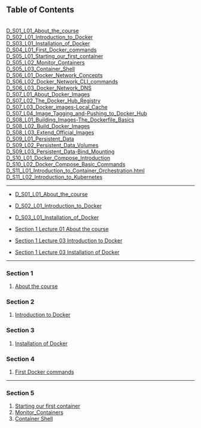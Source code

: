## Table of Contents
<br>
<a href="web_D_S01_L01_About_the_course.html">D_S01_L01_About_the_course</a>
<br>
<a href="web_D_S02_L01_Introduction_to_Docker.html">D_S02_L01_Introduction_to_Docker</a>
<br>
<a href="web_D_S03_L01_Installation_of_Docker.html">D_S03_L01_Installation_of_Docker</a>
<br>
<a href="web_D_S04_L01_First_Docker_commands.html">D_S04_L01_First_Docker_commands</a>
<br>
<a href="web_D_S05_L01_Starting_our_first_container.html">D_S05_L01_Starting_our_first_container</a>
<br>
<a href="web_D_S05_L02_Monitor_Containers.html">D_S05_L02_Monitor_Containers</a>
<br>
<a href="web_D_S05_L03_Container_Shell.html">D_S05_L03_Container_Shell</a>
<br>
<a href="web_D_S06_L01_Docker_Network_Concepts.html">D_S06_L01_Docker_Network_Concepts</a>
<br>
<a href="web_D_S06_L02_Docker_Network_CLI_commands.html">D_S06_L02_Docker_Network_CLI_commands</a>
<br>
<a href="web_D_S06_L03_Docker_Network_DNS.html">D_S06_L03_Docker_Network_DNS</a>
<br>
<a href="web_D_S07_L01_About_Docker_Images.html">D_S07_L01_About_Docker_Images</a>
<br>
<a href="web_D_S07_L02_The_Docker_Hub_Registry.html">D_S07_L02_The_Docker_Hub_Registry</a>
<br>
<a href="web_D_S07_L03_Docker_images-Local_Cache.html">D_S07_L03_Docker_images-Local_Cache</a>
<br>
<a href="web_D_S07_L04_Image_Tagging_and-Pushing_to_Docker_Hub.html">D_S07_L04_Image_Tagging_and-Pushing_to_Docker_Hub</a>
<br>
<a href="web_D_S08_L01_Building_Images-The_Dockerfile_Basics.html">D_S08_L01_Building_Images-The_Dockerfile_Basics</a>
<br>
<a href="web_D_S08_L02_Build_Docker_Images.html">D_S08_L02_Build_Docker_Images</a>
<br>
<a href="web_D_S08_L03_Extend_Official_Images.html">D_S08_L03_Extend_Official_Images</a>
<br>
<a href="web_D_S09_L01_Persistent_Data.html">D_S09_L01_Persistent_Data</a>
<br>
<a href="web_D_S09_L02_Persistent_Data_Volumes.html">D_S09_L02_Persistent_Data_Volumes</a>
<br>
<a href="web_D_S09_L03_Persistent_Data-Bind_Mounting.html">D_S09_L03_Persistent_Data-Bind_Mounting</a>
<br>
<a href="web_D_S10_L01_Docker_Compose_Introduction.html">D_S10_L01_Docker_Compose_Introduction</a>
<br>
<a href="web_D_S10_L02_Docker_Compose_Basic_Commands.html">D_S10_L02_Docker_Compose_Basic_Commands</a>
<br>
<a href="web_D_S11_L01_Introduction_to_Container_Orchestration.html">D_S11_L01_Introduction_to_Container_Orchestration.html</a>
<br>
<a href="web_D_S11_L02_Introduction_to_Kubernetes.html">D_S11_L02_Introduction_to_Kubernetes</a>
<br>

---

 - [D_S01_L01_About_the_course](web_D_S01_L01_About_the_course.html)
 - [D_S02_L01_Introduction_to_Docker](web_D_S02_L01_Introduction_to_Docker.html)
 - [D_S03_L01_Installation_of_Docker](web_D_S03_L01_Installation_of_Docker.html)
 
 - [Section 1 Lecture 01 About the course](web_D_S01_L01_About_the_course.html)
 - [Section 1 Lecture 03 Introduction to Docker](web_D_S02_L01_Introduction_to_Docker.html)
 - [Section 1 Lecture 03 Installation of Docker](web_D_S03_L01_Installation_of_Docker.html) 
 
---

### Section 1
 1. [About the course](web_D_S01_L01_About_the_course.html)  
  
### Section 2 
 1. [Introduction to Docker](web_D_S02_L01_Introduction_to_Docker.html)  
  
### Section 3 
 1. [Installation of Docker](web_D_S03_L01_Installation_of_Docker.html)  
  
### Section 4
 1. [First Docker commands](web_D_S04_L01_First_Docker_commands.html)
  
---
 
### Section 5
 1. [Starting our first container](web_D_S05_L01_Starting_our_first_container.html)
 1. [Monitor_Containers](web_D_S05_L02_Monitor_Containers.html)
 1. [Container Shell](web_D_S05_L03_Container_Shell.html)
